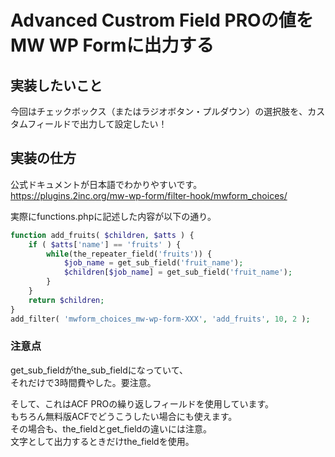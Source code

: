# Advanced Custrom Field PROの値をMW WP Formに出力する  

## 実装したいこと  
今回はチェックボックス（またはラジオボタン・プルダウン）の選択肢を、カスタムフィールドで出力して設定したい！  

## 実装の仕方  
公式ドキュメントが日本語でわかりやすいです。  
https://plugins.2inc.org/mw-wp-form/filter-hook/mwform_choices/  

実際にfunctions.phpに記述した内容が以下の通り。
```php
function add_fruits( $children, $atts ) {
    if ( $atts['name'] == 'fruits' ) {
        while(the_repeater_field('fruits')) {
            $job_name = get_sub_field('fruit_name');
            $children[$job_name] = get_sub_field('fruit_name');
        }
    }
    return $children;
}
add_filter( 'mwform_choices_mw-wp-form-XXX', 'add_fruits', 10, 2 );
```


### 注意点  
get_sub_fieldがthe_sub_fieldになっていて、  
それだけで3時間費やした。要注意。  

そして、これはACF PROの繰り返しフィールドを使用しています。  
もちろん無料版ACFでどうこうしたい場合にも使えます。  
その場合も、the_fieldとget_fieldの違いには注意。  
文字として出力するときだけthe_fieldを使用。  